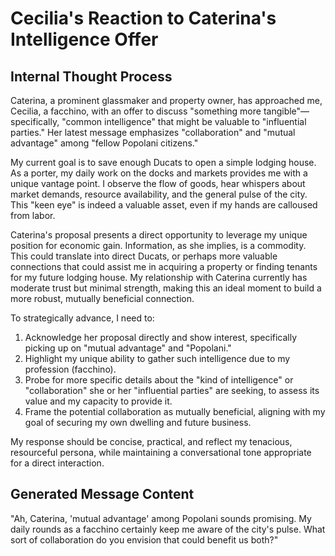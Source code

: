 # Cecilia's Reaction to Caterina's Intelligence Offer

## Internal Thought Process

Caterina, a prominent glassmaker and property owner, has approached me, Cecilia, a facchino, with an offer to discuss "something more tangible"—specifically, "common intelligence" that might be valuable to "influential parties." Her latest message emphasizes "collaboration" and "mutual advantage" among "fellow Popolani citizens."

My current goal is to save enough Ducats to open a simple lodging house. As a porter, my daily work on the docks and markets provides me with a unique vantage point. I observe the flow of goods, hear whispers about market demands, resource availability, and the general pulse of the city. This "keen eye" is indeed a valuable asset, even if my hands are calloused from labor.

Caterina's proposal presents a direct opportunity to leverage my unique position for economic gain. Information, as she implies, is a commodity. This could translate into direct Ducats, or perhaps more valuable connections that could assist me in acquiring a property or finding tenants for my future lodging house. My relationship with Caterina currently has moderate trust but minimal strength, making this an ideal moment to build a more robust, mutually beneficial connection.

To strategically advance, I need to:
1. Acknowledge her proposal directly and show interest, specifically picking up on "mutual advantage" and "Popolani."
2. Highlight my unique ability to gather such intelligence due to my profession (facchino).
3. Probe for more specific details about the "kind of intelligence" or "collaboration" she or her "influential parties" are seeking, to assess its value and my capacity to provide it.
4. Frame the potential collaboration as mutually beneficial, aligning with my goal of securing my own dwelling and future business.

My response should be concise, practical, and reflect my tenacious, resourceful persona, while maintaining a conversational tone appropriate for a direct interaction.

## Generated Message Content

"Ah, Caterina, 'mutual advantage' among Popolani sounds promising. My daily rounds as a facchino certainly keep me aware of the city's pulse. What sort of collaboration do you envision that could benefit us both?"
